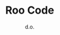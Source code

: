 ---
author: d.o.
title: Roo Code
description: "Roo Code (formerly Roo Cline) is an AI-powered autonomous coding agent for VSCode"
nested: true
---